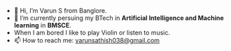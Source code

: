 - 👋 Hi, I’m Varun S from Banglore.
- 🌱 I’m currently persuing my BTech in **Artificial Intelligence and Machine learning** in **BMSCE**.
- When I am bored I like to play Violin or listen to music.
- 📫 How to reach me: varunsathish038@gmail.com

<!---
varun0308/varun0308 is a ✨ special ✨ repository because its `README.md` (this file) appears on your GitHub profile.
You can click the Preview link to take a look at your changes.
--->
